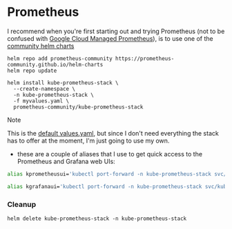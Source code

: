 # Prometheus

I recommend when you're first starting out and trying Prometheus (not to be confused with [Google Cloud Managed Prometheus](https://cloud.google.com/stackdriver/docs/managed-prometheus)), is to use one of the [community helm charts](https://github.com/prometheus-community/helm-charts)

```
helm repo add prometheus-community https://prometheus-community.github.io/helm-charts
helm repo update

helm install kube-prometheus-stack \
  --create-namespace \
  -n kube-prometheus-stack \
  -f myvalues.yaml \
  prometheus-community/kube-prometheus-stack
```

> [!NOTE]
> This is the [default values.yaml](https://github.com/prometheus-community/helm-charts/blob/main/charts/kube-prometheus-stack/values.yaml), but since I don't need everything the stack has to offer at the moment, I'm just going to use my own.

- these are a couple of aliases that I use to get quick access to the Prometheus and Grafana web UIs:
```sh
alias kprometheusui='kubectl port-forward -n kube-prometheus-stack svc/kube-prometheus-stack-prometheus 9090:9090'

alias kgrafanaui='kubectl port-forward -n kube-prometheus-stack svc/kube-prometheus-stack-grafana 3000:80'
```

### Cleanup
```
helm delete kube-prometheus-stack -n kube-prometheus-stack
```
